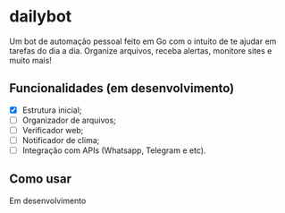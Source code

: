 # dailybot
Um bot de automação pessoal feito em Go com o intuito de te ajudar em tarefas do dia a dia.
Organize arquivos, receba alertas, monitore sites e muito mais!

## Funcionalidades (em desenvolvimento)

- [x] Estrutura inicial; 
- [ ] Organizador de arquivos;
- [ ] Verificador web;
- [ ] Notificador de clima;
- [ ] Integração com APIs (Whatsapp, Telegram e etc).

## Como usar

Em desenvolvimento



